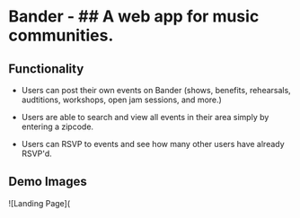 # Bander - ## A web app for music communities.

## Functionality

 - Users can post their own events on Bander (shows, benefits, rehearsals, audtitions, workshops, open jam sessions, and more.)
 
 - Users are able to search and view all events in their area simply by entering a zipcode. 
 
 - Users can RSVP to events and see how many other users have already RSVP'd. 
 
 ## Demo Images
 
 ![Landing Page](
